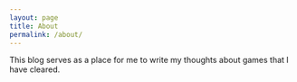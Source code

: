 ```yaml
---
layout: page
title: About
permalink: /about/
---
```


This blog serves as a place for me to write my thoughts about games that I have cleared.

